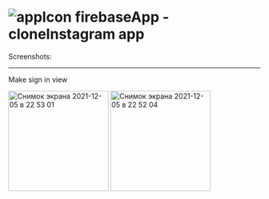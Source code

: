 # ![appIcon](https://user-images.githubusercontent.com/16240094/144761366-6df9a414-7ef6-4890-8f50-beab212d70bf.png) firebaseApp - cloneInstagram app

Screenshots: 
****
Make sign in view


<img width="200" alt="Снимок экрана 2021-12-05 в 22 53 01" src="https://user-images.githubusercontent.com/16240094/144761521-56f7cfd4-24f9-4074-b0a7-a60ccc0d8c14.png"> <img width="200" alt="Снимок экрана 2021-12-05 в 22 52 04" src="https://user-images.githubusercontent.com/16240094/144761540-43cfee46-45f4-45bb-add4-86eb017b2d25.png">
